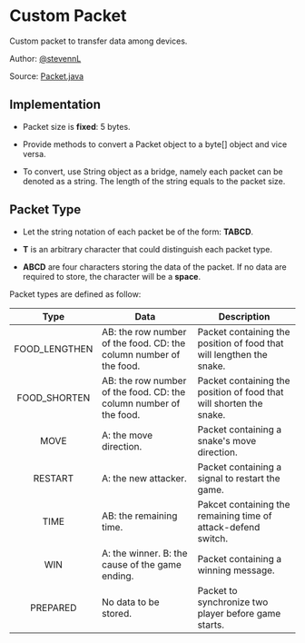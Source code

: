 # Custom Packet

Custom packet to transfer data among devices.

Author: [@stevennL](https://github.com/stevennL)

Source: [Packet.java](../app/src/main/java/com/example/stevennl/tastysnake/model/Packet.java)

## Implementation

* Packet size is **fixed**: 5 bytes.

* Provide methods to convert a Packet object to a byte[] object and vice versa.

* To convert, use String object as a bridge, namely each packet can be denoted as a string. The length of the string equals to the packet size. 

## Packet Type

* Let the string notation of each packet be of the form: **TABCD**.

* **T** is an arbitrary character that could distinguish each packet type.

* **ABCD** are four characters storing the data of the packet. If no data are required to store, the character will be a **space**.

Packet types are defined as follow:

| Type | Data | Description |
|:----:|------|-------------|
|FOOD_LENGTHEN|AB: the row number of the food. CD: the column number of the food.|Packet containing the position of food that will lengthen the snake.|
|FOOD_SHORTEN|AB: the row number of the food. CD: the column number of the food.|Packet containing the position of food that will shorten the snake.|
|MOVE|A: the move direction.|Packet containing a snake's move direction.|
|RESTART|A: the new attacker.|Packet containing a signal to restart the game.|
|TIME|AB: the remaining time.|Pakcet containing the remaining time of attack-defend switch.|
|WIN|A: the winner. B: the cause of the game ending.|Packet containing a winning message.|
|PREPARED|No data to be stored.|Packet to synchronize two player before game starts.|